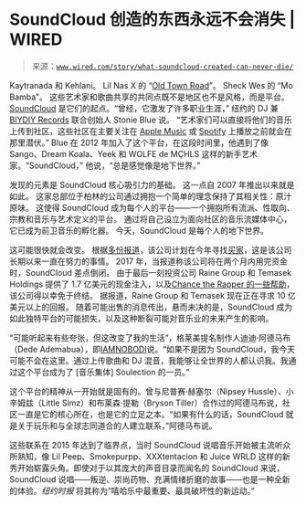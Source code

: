 <!--yml

类别：未分类

日期：2024-05-27 14:49:22

-->

# SoundCloud 创造的东西永远不会消失 | WIRED

> 来源：[`www.wired.com/story/what-soundcloud-created-can-never-die/`](https://www.wired.com/story/what-soundcloud-created-can-never-die/)

Kaytranada 和 Kehlani。 Lil Nas X 的 “[Old Town Road](https://www.wired.com/story/lil-nas-x-old-town-road-song-of-2019/)”。 Sheck Wes 的 “Mo Bamba”。 这些艺术家和歌曲共享的共同点既不是地区也不是风格，而是平台。 [SoundCloud](https://www.wired.com/2016/03/soundclouds-new-venture-mixes-social-network-music-service/) 是它们的起点。“曾经，它激发了许多职业生涯，” 纽约的 DJ 兼 [BIYDIY Records](http://www.biydiy.online/) 联合创始人 Stonie Blue 说。 “艺术家们可以直接将他们的音乐上传到社区，这些社区在主要关注在 [Apple Music](https://www.wired.com/tag/apple-music/) 或 [Spotify](https://www.wired.com/tag/spotify/) 上播放之前就会在那里潜伏。” Blue 在 2012 年加入了这个平台，在这段时间里，他遇到了像 Sango、Dream Koala、Yeek 和 WOLFE de MÇHLS 这样的新手艺术家。“SoundCloud，” 他说，“总是感觉像是地下世界。”

发现的元素是 SoundCloud 核心吸引力的基础。 这一点自 2007 年推出以来就是如此。 这家总部位于柏林的公司通过拥抱一个简单的理念保持了其相关性：原汁原味。 这使得 SoundCloud 成为每个人的平台——一个拥抱所有流派、性取向、宗教和音乐与艺术定义的平台。 通过将自己设立为面向社区的音乐流媒体中心，它已成为前卫音乐的孵化器。 今天，SoundCloud 是每个人的地下世界。

这可能很快就会改变。 根据[多份报道](https://news.sky.com/story/music-streaming-service-soundcloud-tunes-up-for-sale-13043602)，该公司计划在今年寻找[买家](https://www.billboard.com/business/streaming/soundcloud-preparing-to-sell-1235578246/https://www.billboard.com/business/streaming/soundcloud-preparing-to-sell-1235578246/)，这是该公司长期以来一直在努力的事情。 2017 年，当报道称该公司将在两个月内用完资金时，SoundCloud 差点倒闭。 由于最后一刻投资公司 Raine Group 和 Temasek Holdings 提供了 1.7 亿美元的现金注入，以及[Chance the Rapper 的一些帮助](https://www.vulture.com/2017/07/chance-the-rapper-soundcloud.html)，该公司得以幸免于终结。 据报道，Raine Group 和 Temasek 现在正在寻求 10 亿美元以上的回报。 随着可能出售的消息传出，悬而未决的是，SoundCloud 成为如此独特平台的可能损失，以及这种断裂可能对音乐业的未来产生的影响。

“可能听起来有些夸张，但这改变了我的生活”，格莱美提名制作人迪迪·阿德马布（Dede Ademabua），即[IAMNOBODI](https://soundcloud.com/iamnobodi)说。“如果不是因为 SoundCloud，我今天可能不会在这里。通过上传歌曲和 DJ 混音，我能够让全世界的人都认识我。我通过这个平台成为了 [音乐集体] Soulection 的一员。”

这个平台的精神从一开始就是固有的。曾与尼普赛·赫塞尔（Nipsey Hussle）、小辛姆兹（Little Simz）和布莱森·提勒（Bryson Tiller）合作过的阿德马布说，社区一直是它的核心所在，也是它的立足之本。“如果有什么的话，SoundCloud 就是关于玩乐和与全球志同道合的人建立联系，”阿德马布说。

这些联系在 2015 年达到了临界点，当时 SoundCloud 说唱音乐开始被主流听众所熟知，像 Lil Peep、Smokepurpp、XXXtentacion 和 Juice WRLD 这样的新秀开始崭露头角。即使对于以其庞大的声音目录而闻名的 SoundCloud 来说，SoundCloud 说唱——叛逆、崇尚药物、充满情绪折磨的故事——也是一种全新的体验。*纽约时报* 将其称为“嘻哈乐中最重要、最具破坏性的新运动。”
